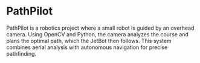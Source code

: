 # PathPilot
PathPilot is a robotics project where a small robot is guided by an overhead camera. Using OpenCV and Python, the camera analyzes the course and plans the optimal path, which the JetBot then follows. This system combines aerial analysis with autonomous navigation for precise pathfinding.
